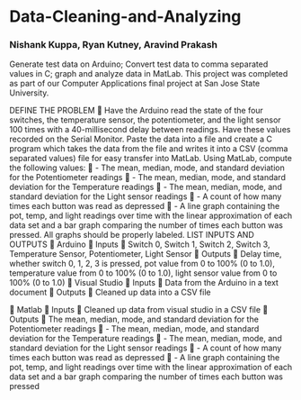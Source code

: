 # Data-Cleaning-and-Analyzing
### Nishank Kuppa, Ryan Kutney, Aravind Prakash

Generate test data on Arduino; Convert test data to comma separated values in C; graph and analyze data in MatLab.
This project was completed as part of our Computer Applications final project at San Jose State University.

DEFINE THE PROBLEM
 Have the Arduino read the state of the four switches, the temperature sensor, the potentiometer,
and the light sensor 100 times with a 40-millisecond delay between readings. Have these values
recorded on the Serial Monitor. Paste the data into a file and create a C program which takes the
data from the file and writes it into a CSV (comma separated values) file for easy transfer into
MatLab. Using MatLab, compute the following values:
 - The mean, median, mode, and standard deviation for the Potentiometer readings
 - The mean, median, mode, and standard deviation for the Temperature readings
 - The mean, median, mode, and standard deviation for the Light sensor readings
 - A count of how many times each button was read as depressed
 - A line graph containing the pot, temp, and light readings over time with the linear approximation of
each data set and a bar graph comparing the number of times each button was pressed. All graphs
should be properly labeled.
LIST INPUTS AND OUTPUTS
 Arduino
 Inputs
 Switch 0, Switch 1, Switch 2, Switch 3, Temperature Sensor, Potentiometer, Light
Sensor
 Outputs
 Delay time, whether switch 0, 1, 2, 3 is pressed, pot value from 0 to 100% (0 to 1.0),
temperature value from 0 to 100% (0 to 1.0), light sensor value from 0 to 100% (0 to
1.0)
 Visual Studio
 Inputs
 Data from the Arduino in a text document
 Outputs
 Cleaned up data into a CSV file

 Matlab
 Inputs
 Cleaned up data from visual studio in a CSV file
 Outputs
 The mean, median, mode, and standard deviation for the Potentiometer readings
 - The mean, median, mode, and standard deviation for the Temperature readings
 - The mean, median, mode, and standard deviation for the Light sensor readings
 - A count of how many times each button was read as depressed
 - A line graph containing the pot, temp, and light readings over time with the linear
approximation of each data set and a bar graph comparing the number of times each
button was pressed

